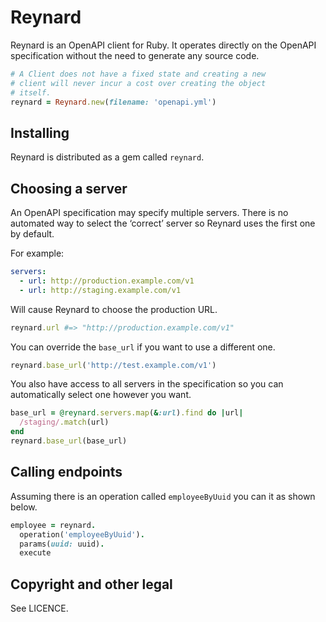 # Reynard

Reynard is an OpenAPI client for Ruby. It operates directly on the OpenAPI specification without the need to generate any source code.

```ruby
# A Client does not have a fixed state and creating a new
# client will never incur a cost over creating the object
# itself.
reynard = Reynard.new(filename: 'openapi.yml')
```

## Installing

Reynard is distributed as a gem called `reynard`.

## Choosing a server

An OpenAPI specification may specify multiple servers. There is no automated way to select the ‘correct’ server so Reynard uses the first one by default.

For example:

```yaml
servers:
  - url: http://production.example.com/v1
  - url: http://staging.example.com/v1
```

Will cause Reynard to choose the production URL.

```ruby
reynard.url #=> "http://production.example.com/v1"
```

You can override the `base_url` if you want to use a different one.

```ruby
reynard.base_url('http://test.example.com/v1')
```

You also have access to all servers in the specification so you can automatically select one however you want.

```ruby
base_url = @reynard.servers.map(&:url).find do |url|
  /staging/.match(url)
end
reynard.base_url(base_url)
```

## Calling endpoints

Assuming there is an operation called `employeeByUuid` you can it as shown below.

```ruby
employee = reynard.
  operation('employeeByUuid').
  params(uuid: uuid).
  execute
```

## Copyright and other legal

See LICENCE.